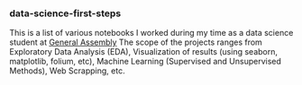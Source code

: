 ### data-science-first-steps
This is a list of various notebooks I worked during my time as a data science student at [General Assembly](https://generalassemb.ly/education/data-science-immersive/san-francisco)
The scope of the projects ranges from Exploratory Data Analysis (EDA), Visualization of results (using seaborn, matplotlib, folium, etc), Machine Learning (Supervised and Unsupervised Methods), Web Scrapping, etc.




